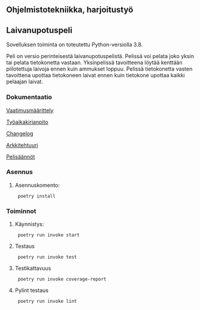 ## Ohjelmistotekniikka, harjoitustyö

## Laivanupotuspeli

Sovelluksen toiminta on toteutettu Python-versiolla 3.8. 

Peli on versio perinteisestä laivanupotuspelistä. Pelissä voi pelata joko yksin tai pelata tietokonetta vastaan. Yksinpelissä tavoitteena löytää kenttään piilotettuja laivoja ennen kuin ammukset loppuu. Pelissä tietokonetta vasten tavoittena upottaa tietokoneen laivat ennen kuin tietokone upottaa kaikki pelaajan laivat.


### Dokumentaatio

[Vaatimusmäärittely](https://github.com/zmejka/ot-harjoitustyo/blob/master/dokumentaatio/vaatimusmaarittely.md)

[Työaikakirjanpito](https://github.com/zmejka/ot-harjoitustyo/blob/master/dokumentaatio/tyoaikakirjanpito.md)

[Changelog](https://github.com/zmejka/ot-harjoitustyo/blob/master/dokumentaatio/changelog.md)

[Arkkitehtuuri](https://github.com/zmejka/ot-harjoitustyo/blob/master/dokumentaatio/arkkitehtuuri.md)

[Pelisäännöt](https://github.com/zmejka/ot-harjoitustyo/blob/master/dokumentaatio/battleship.pdf)

### Asennus
1. Asennuskomento:

        poetry install

### Toiminnot

1. Käynnistys:

        poetry run invoke start

2. Testaus

        poetry run invoke test

3. Testikattavuus

        poetry run invoke coverage-report

4. Pylint testaus

        poetry run invoke lint







